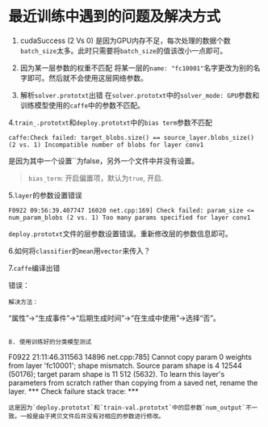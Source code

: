 # 最近训练中遇到的问题及解决方式


1. cudaSuccess (2 Vs 0)
 是因为GPU内存不足，每次处理的数据个数`batch_size`太多。此时只需要将`batch_size`的值该改小一点即可。

2. 因为某一层参数的权重不匹配
 将某一层的`name: "fc10001"`名字更改为别的名字即可。然后就不会使用这层网络参数。

3. 解析`solver.prototxt`出错
 在`solver.prototxt`中的`solver_mode: GPU`参数和训练模型使用的`caffe`中的参数不匹配。

4.`train_.prototxt`和`deploy.prototxt`中的`bias term`参数不匹配
```
caffe:Check failed: target_blobs.size() == source_layer.blobs_size() (2 vs. 1) Incompatible number of blobs for layer conv1
```
 是因为其中一个设置``为false，另外一个文件中并没有设置。
>`bias_term`: 开启偏置项，默认为`true`, 开启.

5.`layer`的参数设置错误
```
F0922 09:56:39.407747 16020 net.cpp:169] Check failed: param_size <= num_param_blobs (2 vs. 1) Too many params specified for layer conv1
```
`deploy.prototxt`文件的层参数设置错误。重新修改层的参数信息即可。

6.如何将`classifier`的`mean`用`vector`来传入？






7.`caffe`编译出错

错误：
```1122	error MSB3073: 命令“copy ..\..\3rd\staticlib\openblas\x64\*.dll ..\..\Build\cpu\Debug\x64\ cop
解决方法：
```
“属性”->“生成事件”->“后期生成时间”->“在生成中使用”->选择“否”。
```

8. 使用训练好的分类模型测试
```
F0922 21:11:46.311563 14896 net.cpp:785] Cannot copy param 0 weights from layer 'fc10001'; shape mismatch.  Source param shape is 4 12544 (50176); target param shape is 11 512 (5632). To learn this layer's parameters from scratch rather than copying from a saved net, rename the layer.
*** Check failure stack trace: ***
```
这是因为`deploy.prototxt`和`train-val.prototxt`中的层参数`num_output`不一致。一般是由于拷贝文件后并没有对相应的参数进行修改。
